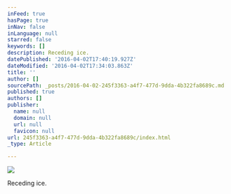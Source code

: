 ```yaml
---
inFeed: true
hasPage: true
inNav: false
inLanguage: null
starred: false
keywords: []
description: Receding ice.
datePublished: '2016-04-02T17:40:19.927Z'
dateModified: '2016-04-02T17:34:03.863Z'
title: ''
author: []
sourcePath: _posts/2016-04-02-245f3363-a4f7-477d-9dda-4b322fa8689c.md
published: true
authors: []
publisher:
  name: null
  domain: null
  url: null
  favicon: null
url: 245f3363-a4f7-477d-9dda-4b322fa8689c/index.html
_type: Article

---
```

![](https://the-grid-user-content.s3-us-west-2.amazonaws.com/ba0cb41e-fb10-4a7e-a12b-6576954ff3c7.jpg)

Receding ice.